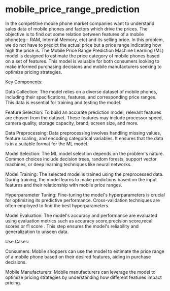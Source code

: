 # mobile_price_range_prediction
In the competitive mobile phone market companies want
to understand sales data of mobile phones and factors which drive the prices.
The objective is to find out some relation between features of a mobile phone(eg:- RAM,
Internal Memory, etc) and its selling price. In this problem, we do not have to predict the
actual price but a price range indicating how high the price is.
The Mobile Price Range Prediction Machine Learning (ML) model is designed to estimate the price category of mobile phones based on a set of features. This model is valuable for both consumers looking to make informed purchasing decisions and mobile manufacturers seeking to optimize pricing strategies.




Key Components:

Data Collection: The model relies on a diverse dataset of mobile phones, including their specifications, features, and corresponding price ranges. This data is essential for training and testing the model.

Feature Selection: To build an accurate prediction model, relevant features are chosen from the dataset. These features may include processor speed, camera quality, storage capacity, brand, screen size, and more.

Data Preprocessing: Data preprocessing involves handling missing values, feature scaling, and encoding categorical variables. It ensures that the data is in a suitable format for the ML model.

Model Selection: The ML model selection depends on the problem's nature. Common choices include decision trees, random forests, support vector machines, or deep learning techniques like neural networks.

Model Training: The selected model is trained using the preprocessed data. During training, the model learns to make predictions based on the input features and their relationship with mobile price ranges.

Hyperparameter Tuning: Fine-tuning the model's hyperparameters is crucial for optimizing its predictive performance. Cross-validation techniques are often employed to find the best hyperparameters.

Model Evaluation: The model's accuracy and performance are evaluated using evaluation metrics such as accuracy score,precision score,recall scores or f1 score . This step ensures the model's reliability and generalization to unseen data.


Use Cases:

Consumers: Mobile shoppers can use the model to estimate the price range of a mobile phone based on their desired features, aiding in purchase decisions.

Mobile Manufacturers: Mobile manufacturers can leverage the model to optimize pricing strategies by understanding how different features impact pricing.
